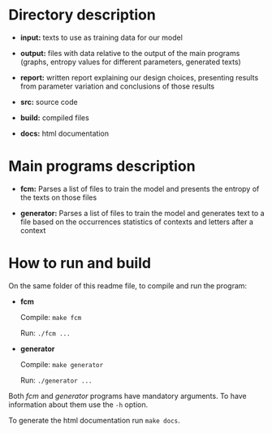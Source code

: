 # Directory description

 - **input:** texts to use as training data for our model

 - **output:** files with data relative to the output of the main programs (graphs,
 entropy values for different parameters, generated texts)

 - **report:** written report explaining our design choices, presenting results from
 parameter variation and conclusions of those results

 - **src:** source code

 - **build:** compiled files
 
 - **docs:** html documentation

# Main programs description

 - **fcm:** Parses a list of files to train the model and
 presents the entropy of the texts on those files
 
 - **generator:** Parses a list of files to train the model and
 generates text to a file based on the occurrences
 statistics of contexts and letters after a context

# How to run and build

On the same folder of this readme file, to compile and run the program:

- **fcm**

  Compile: `make fcm`
  
  Run:     `./fcm ...`
  
- **generator**

  Compile: `make generator`
  
  Run:     `./generator ...`
  
Both *fcm* and *generator* programs have mandatory arguments. To have information
about them use the `-h` option.

To generate the html documentation run `make docs`.